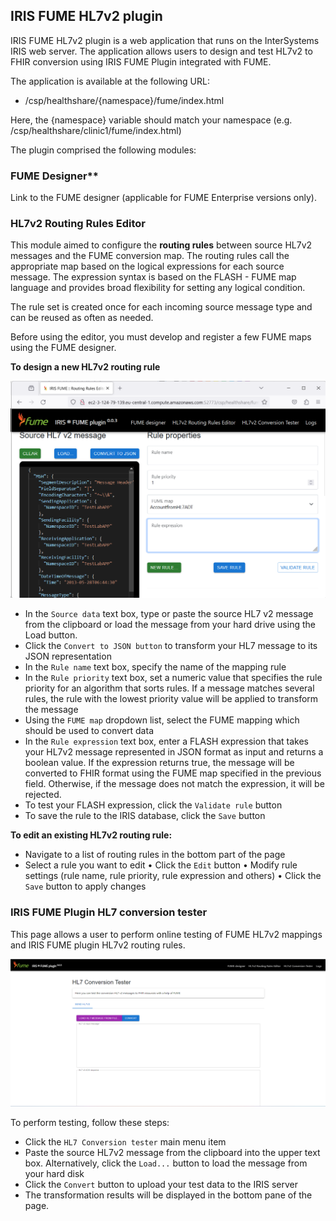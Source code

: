 ## IRIS FUME HL7v2 plugin


IRIS FUME HL7v2 plugin is a web application that runs on the InterSystems IRIS web server. The application allows users to design and test HL7v2 to FHIR conversion using IRIS FUME Plugin integrated with FUME.

The application is available at the following URL:
* /csp/healthshare/{namespace}/fume/index.html

Here, the {namespace} variable should match your namespace (e.g. /csp/healthshare/clinic1/fume/index.html)

The plugin comprised the following modules:

### FUME Designer**
Link to the FUME designer (applicable for FUME Enterprise versions only).

### HL7v2 Routing Rules Editor
This module aimed to configure the **routing rules** between source HL7v2 messages and the FUME conversion map.
The routing rules call the appropriate map based on the logical expressions for each source message. The expression syntax is based on the FLASH - FUME map language and provides broad flexibility for setting any logical condition.  

The rule set is created once for each incoming source message type and can be reused as often as needed.

Before using the editor, you must develop and register a few FUME maps using the FUME designer. 

**To design a new HL7v2 routing rule**

![IRIS FUME plugin routing rules editor](img/routing-rules-editor.png)

* In the `Source data` text box, type or paste the source HL7 v2 message from the clipboard or load the message from your hard drive using the Load button. 
* Click the `Convert to JSON button` to transform your HL7 message to its JSON representation
* In the `Rule name` text box, specify the name of the mapping rule
* In the `Rule priority` text box, set a numeric value that specifies the rule priority for an algorithm that sorts rules. If a message matches several rules, the rule with the lowest priority value will be applied to transform the message
* Using the `FUME map` dropdown list, select the FUME mapping which should be used to convert data
* In the `Rule expression` text box, enter a FLASH expression that takes your HL7v2 message represented in JSON format as input and returns a boolean value. If the expression returns true, the message will be converted to FHIR format using the FUME map specified in the previous field. Otherwise, if the message does not match the expression, it will be rejected. 
* To test your FLASH expression, click the `Validate rule` button
* To save the rule to the IRIS database, click the `Save` button
 
**To edit an existing HL7v2 routing rule:**

* Navigate to a list of routing rules in the bottom part of the page
* Select a rule you want to edit
•	Click the `Edit` button
•	Modify rule settings (rule name, rule priority, rule expression and others)
•	Click the `Save` button to apply changes

### IRIS FUME Plugin HL7 conversion tester

This page allows a user to perform online testing of FUME HL7v2 mappings and IRIS FUME plugin HL7v2 routing rules.

![Alt text](img/conversion-tester.png)
 
To perform testing, follow these steps:
* Click the `HL7 Conversion tester` main menu item
* Paste the source HL7v2 message from the clipboard into the upper text box. Alternatively, click the `Load...` button to load the message from your hard disk
* Click the `Convert` button to upload your test data to the IRIS server
* The transformation results will be displayed in the bottom pane of the page.
